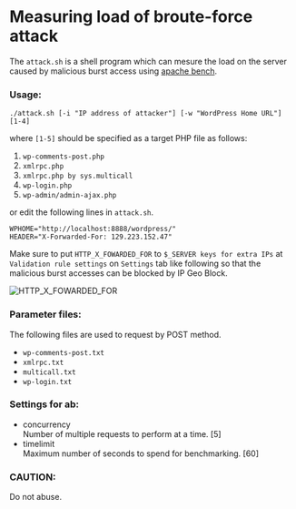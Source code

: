 Measuring load of broute-force attack
=====================================

The `attack.sh` is a shell program which can mesure the load on the server 
caused by malicious burst access using [apache bench][ApacheBench].

### Usage: ###

    ./attack.sh [-i "IP address of attacker"] [-w "WordPress Home URL"] [1-4]

where `[1-5]` should be specified as a target PHP file as follows:

1. `wp-comments-post.php`
2. `xmlrpc.php`
3. `xmlrpc.php by sys.multicall`
4. `wp-login.php`
5. `wp-admin/admin-ajax.php`

or edit the following lines in `attack.sh`.

    WPHOME="http://localhost:8888/wordpress/"
    HEADER="X-Forwarded-For: 129.223.152.47"

Make sure to put `HTTP_X_FOWARDED_FOR` to `$_SERVER keys for extra IPs` at 
`Validation rule settings` on `Settings` tab like following so that the 
malicious burst accesses can be blocked by IP Geo Block.

![HTTP_X_FOWARDED_FOR][X-Forwarded]

### Parameter files: ###

The following files are used to request by POST method.

* `wp-comments-post.txt`
* `xmlrpc.txt`
* `multicall.txt`
* `wp-login.txt`

### Settings for ab: ###

* concurrency  
  Number of multiple requests to perform at a time. [5]
* timelimit  
  Maximum number of seconds to spend for benchmarking. [60]

### CAUTION: ###

Do not abuse.

[ApacheBench]:  http://httpd.apache.org/docs/current/programs/ab.html "ab - Apache HTTP server benchmarking tool"
[X-Forwarded]:  http://www.ipgeoblock.com/img/2015-09/X-Forwarded-For.png "$_SERVER keys for extra IPs"
[IP-Geo-Block]: https://wordpress.org/plugins/ip-geo-block/ "WordPress › IP Geo Block « WordPress Plugins"
